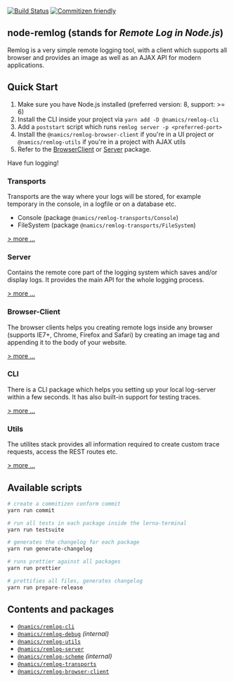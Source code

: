 [![Build Status](https://travis-ci.org/namics/node-remlog.svg?branch=develop)](https://travis-ci.org/namics/node-remlog) [![Commitizen friendly](https://img.shields.io/badge/commitizen-friendly-brightgreen.svg)](http://commitizen.github.io/cz-cli/)

## node-remlog (stands for _Remote Log in Node.js_)

Remlog is a very simple remote logging tool, with a client which supports all browser and provides an image as well as an AJAX API for modern applications.

## Quick Start

1. Make sure you have Node.js installed (preferred version: 8, support: >= 6)
2. Install the CLI inside your project via `yarn add -D @namics/remlog-cli`
3. Add a `poststart` script which runs `remlog server -p <preferred-port>`
4. Install the `@namics/remlog-browser-client` if you're in a UI project or `@namics/remlog-utils` if you're in a project with AJAX utils
5. Refer to the [BrowserClient](/packages/browser-client) or [Server](/packages/server#sending-a-trace-to-the-server-via-ajax) package.

Have fun logging!

### Transports

Transports are the way where your logs will be stored, for example temporary in the console, in a logfile or on a database etc.

* Console (package `@namics/remlog-transports/Console`)
* FileSystem (package `@namics/remlog-transports/FileSystem`)

[> more ...](/packages/transports)

### Server

Contains the remote core part of the logging system which saves and/or display logs. It provides the main API for the whole logging process.

[> more ...](/packages/server)

### Browser-Client

The browser clients helps you creating remote logs inside any browser (supports IE7+, Chrome, Firefox and Safari) by creating an image tag
and appending it to the body of your website.

[> more ...](/browser-client)

### CLI

There is a CLI package which helps you setting up your local log-server within a few seconds. It has also built-in support for testing traces.

[> more ...](/packages/cli)

### Utils

The utilites stack provides all information required to create custom trace requests, access the REST routes etc.

[> more ...](/packages/utils)

## Available scripts

```bash
# create a commitizen conform commit
yarn run commit

# run all tests in each package inside the lerna-terminal
yarn run testsuite

# generates the changelog for each package
yarn run generate-changelog

# runs prettier against all packages
yarn run prettier

# prettifies all files, generates changelog
yarn run prepare-release
```

## Contents and packages

* [`@namics/remlog-cli`](/packages/cli)
* [`@namics/remlog-debug`](/packages/debug) _(internal)_
* [`@namics/remlog-utils`](/packages/utils)
* [`@namics/remlog-server`](/packages/server)
* [`@namics/remlog-scheme`](/packages/scheme) _(internal)_
* [`@namics/remlog-transports`](/packages/transports)
* [`@namics/remlog-browser-client`](/packages/browser-client)
